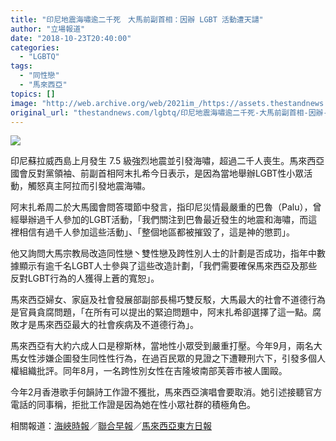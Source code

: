 ```yaml
---
title: "印尼地震海嘯逾二千死　大馬前副首相：因辦 LGBT 活動遭天譴"
author: "立場報道"
date: "2018-10-23T20:40:00"
categories:
  - "LGBTQ"
tags:
  - "同性戀"
  - "馬來西亞"
topics: []
image: "http://web.archive.org/web/2021im_/https://assets.thestandnews.com/media/photos/za-01_HoMru.png"
original_url: "thestandnews.com/lgbtq/印尼地震海嘯逾二千死-大馬前副首相-因辦-lgbt-活動遭天譴"
---
```

![](http://web.archive.org/web/2021im_/https://assets.thestandnews.com/media/photos/za-01_HoMru.png)

印尼蘇拉威西島上月發生 7.5 級強烈地震並引發海嘯，超過二千人喪生。馬來西亞國會反對黨領袖、前副首相阿末扎希今日表示，是因為當地舉辦LGBT性小眾活動，觸怒真主阿拉而引發地震海嘯。

阿末扎希周二於大馬國會問答環節中發言，指印尼災情最嚴重的巴魯（Palu），曾經舉辦過千人參加的LGBT活動，「我們關注到巴魯最近發生的地震和海嘯，而這裡相信有過千人參加這些活動」、「整個地區都被摧毀了，這是神的懲罰」。

他又詢問大馬宗教局改造同性戀丶雙性戀及跨性別人士的計劃是否成功，指年中數據顯示有逾千名LGBT人士參與了這些改造計劃，「我們需要確保馬來西亞及那些反對LGBT行為的人獲得上蒼的寬恕」。

馬來西亞婦女、家庭及社會發展部副部長楊巧雙反駁，大馬最大的社會不道德行為是官員貪腐問題，「在所有可以提出的緊迫問題中，阿末扎希卻選擇了這一點。腐敗才是馬來西亞最大的社會疾病及不道德行為」。

馬來西亞有大約六成人口是穆斯林，當地性小眾受到嚴重打壓。今年9月，兩名大馬女性涉嫌企圖發生同性性行為，在過百民眾的見證之下遭鞭刑六下，引發多個人權組織批評。同年8月，一名跨性別女性在吉隆坡南部芙蓉市被人圍毆。

今年2月香港歌手何韻詩工作證不獲批，馬來西亞演唱會要取消。她引述接聽官方電話的同事稱，拒批工作證是因為她在性小眾社群的積極角色。

相關報道：[海峽時報](http://web.archive.org/web/20211229132559/https://www.straitstimes.com/asia/se-asia/ex-dpm-zahid-hamidi-draws-flak-for-saying-lgbt-activities-incur-gods-wrath-cause-quake)／[聯合早報](http://web.archive.org/web/20211229132559/https://www.zaobao.com/realtime/world/story20181023-901455)／[馬來西亞東方日報](http://web.archive.org/web/20211229132559/http://www.orientaldaily.com.my/s/264736?fbclid=IwAR3cU7vFKw2cdIFidUfPabaC9v7s57_IJK9of2J1zMKtnnD_2RzFYEdwOLc)
